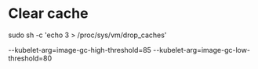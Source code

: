# Clear cache
sudo sh -c 'echo 3 > /proc/sys/vm/drop_caches'

--kubelet-arg=image-gc-high-threshold=85 --kubelet-arg=image-gc-low-threshold=80